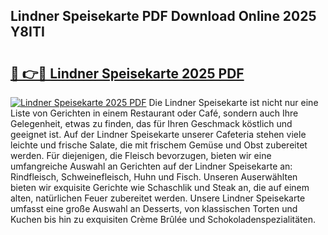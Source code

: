 ## Lindner Speisekarte PDF Download Online 2025 Y8ITI

# <h2><a href="http://gc8rf7.nevu.top/?p=Lindner+Speisekarte">🔗 👉🔴 Lindner Speisekarte 2025 PDF</a></h2>

[![Lindner Speisekarte 2025 PDF](https://i.imgur.com/dBaPXMq.png)](http://gc8rf7.nevu.top/?p=Lindner+Speisekarte)
Die Lindner Speisekarte ist nicht nur eine Liste von Gerichten in einem Restaurant oder Café, sondern auch Ihre Gelegenheit, etwas zu finden, das für Ihren Geschmack köstlich und geeignet ist. Auf der Lindner Speisekarte unserer Cafeteria stehen viele leichte und frische Salate, die mit frischem Gemüse und Obst zubereitet werden. Für diejenigen, die Fleisch bevorzugen, bieten wir eine umfangreiche Auswahl an Gerichten auf der Lindner Speisekarte an: Rindfleisch, Schweinefleisch, Huhn und Fisch. Unseren Auserwählten bieten wir exquisite Gerichte wie Schaschlik und Steak an, die auf einem alten, natürlichen Feuer zubereitet werden. Unsere Lindner Speisekarte umfasst eine große Auswahl an Desserts, von klassischen Torten und Kuchen bis hin zu exquisiten Crème Brûlée und Schokoladenspezialitäten.
